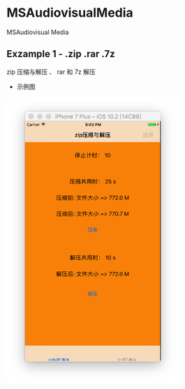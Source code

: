 # MSAudiovisualMedia
MSAudiovisual Media

## Exzample 1 - .zip .rar .7z
zip 压缩与解压 、 rar 和 7z 解压

- 示例图 

![](shot.png)
